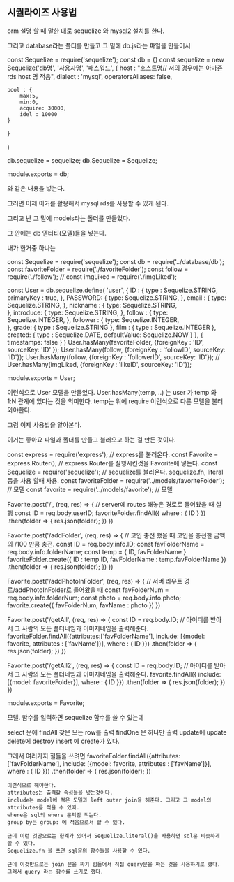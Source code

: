 ## 시퀄라이즈 사용법 

orm 설명 할 때 말한 대로 sequelize 와 mysql2 설치를 한다.

그리고 database라는 폴더를 만들고 그 밑에 db.js라는 파일을 만들어서

const Sequelize = require('sequelize');
const db = {}
const sequelize = new Sequelize('db명',
    '사용자명',
    '패스워드',
{
    host : "호스트명// 저의 경우에는 아마존 rds host 명 적음",
    dialect : 'mysql',
    operatorsAliases: false,

    pool : {
        max:5,
        min:0,
        acquire: 30000,
        idel : 10000
    }
}
    
)

db.sequelize = sequelize;
db.Sequelize = Sequelize;

module.exports = db;

와 같은 내용을 넣는다.

그러면 이제 이거를 활용해서 mysql rds를 사용할 수 있게 된다.

그리고 난 그 밑에 models라는 폴더를 만들었다.

그 안에는 db 엔터티(모델)들을 넣는다.


내가 한거중 하나는

const Sequelize = require('sequelize');
const db = require('../database/db');
const favoriteFolder = require('./favoriteFolder');
const follow = require('./follow');
// const imgLiked = require('./imgLiked');

const User = db.sequelize.define(
    'user',
    {
        ID : {
            type : Sequelize.STRING,
            primaryKey : true,
        },
        PASSWORD: {
            type: Sequelize.STRING,
        },
        email : {
            type: Sequelize.STRING,
        },
        nickname : {
            type: Sequelize.STRING,   
        },
        introduce: {
            type: Sequelize.STRING,
        },
        follow : {
            type: Sequelize.INTEGER,
        },
        follower : {
            type: Sequelize.INTEGER,   
        },
        grade: {
            type : Sequelize.STRING
        },
        film : {
            type : Sequelize.INTEGER
        },
        created: {
            type : Sequelize.DATE,
            defaultValue: Sequelize.NOW
        }
    },
    {
        timestamps: false
    }
)
User.hasMany(favoriteFolder, {foreignKey : 'ID', sourceKey: 'ID' });
User.hasMany(follow, {foreignKey : 'followID', sourceKey: 'ID'});
User.hasMany(follow, {foreignKey : 'followerID', sourceKey: 'ID'});
// User.hasMany(imgLiked, {foreignKey : 'likeID', sourceKey: 'ID'});

module.exports = User;

이런식으로 User 모델을 만들었다.
User.hasMany(temp, ..) 는 user 가 temp 와 1:N 관계에 있다는 것을 의미한다.
temp는 위에 require 이런식으로 다른 모델을 불러와야한다.

그럼 이제 사용법을 알아본다.


이거는 좋아요 파일과 폴더를 만들고 불러오고 하는 걸 만든 것이다.

const express = require('express'); // express를 불러온다.
const Favorite = express.Router(); // express.Router를 실행시킨것을 Favorite에 넣는다.
const Sequelize = require('sequelize'); // sequelize를 불러온다. sequelize.fn, literal 등을 사용 할때 사용.
const favoriteFolder = require('../models/favoriteFolder'); // 모델
const favorite = require('../models/favorite'); // 모델


Favorite.post('/', (req, res) => {  // server에 routes 해놓은 경로로 들어왔을 때 실행 
    const ID = req.body.userID;
    favoriteFolder.findAll({
        where : {
            ID
        }
    })
    .then(folder => {
        res.json(folder);
    })
})

Favorite.post('/addFolder', (req, res) => { // 코인 충전 했을 때 코인을 충전한 금액의 /100 만큼 충전.
    const ID = req.body.info.ID;
    const favFolderName = req.body.info.folderName;
    const temp = {
        ID,
        favFolderName
    }
    favoriteFolder.create({
       ID : temp.ID,
       favFolderName : temp.favFolderName
    })
    .then(folder => {
        res.json(folder);
    })
})

Favorite.post('/addPhotoInFolder', (req, res) => { // 서버 라우트 경로/addPhotoInFolder로 들어왔을 때 
    const favFolderNum = req.body.info.folderNum;
    const photo = req.body.info.photo;
    favorite.create({
        favFolderNum,
        favName : photo
    })
})


Favorite.post('/getAll', (req, res) => {
    const ID = req.body.ID;  // 아이디를 받아서 그 사람의 모든 폴더네임과 이미지네임을 출력해준다.
    favoriteFolder.findAll({attributes:['favFolderName'],
    include: [{model: favorite, attributes : ['favName']}], 
    where : {
        ID
    }})
    .then(folder => {
        res.json(folder);
    })
})

Favorite.post('/getAll2', (req, res) => {
    const ID = req.body.ID;  // 아이디를 받아서 그 사람의 모든 폴더네임과 이미지네임을 출력해준다.
    favorite.findAll({
    include: [{model: favoriteFolder}], 
    where : {
        ID
    }})
    .then(folder => {
        res.json(folder);
    })
})


module.exports = Favorite;


모델. 함수를 입력하면 sequelize 함수를 쓸 수 있는데 

select 문에 findAll 찾은 모든 row를 출력 findOne 은 하나만 출력
update에 update 
delete에 destroy
insert 에 create가 있다.


그래서 여러가지 절들을 쓰려면
    favoriteFolder.findAll({attributes:['favFolderName'],
    include: [{model: favorite, attributes : ['favName']}], 
    where : {
        ID
    }})
    .then(folder => {
        res.json(folder);
    })
    
    이런식으로 해야한다.
    attributes는 출력할 속성들을 넣는것이다.
    include는 model에 적은 모델과 left outer join을 해준다. 그리고 그 model의 attributes를 적을 수 있따.
    where은 sql의 where 문처럼 적는다.
    group by는 group: 에 적음으로서 할 수 있다.
    
    근데 이런 것만으로는 한계가 있어서 Sequelize.literal()을 사용하면 sql문 비슷하게 쓸 수 있다.
    Sequelize.fn 을 쓰면 sql문의 함수들을 사용할 수 있다.
    
    근데 이것만으로는 join 문을 짜기 힘들어서 직접 query문을 짜는 것을 사용하기로 했다.
    그래서 query 라는 함수를 쓰기로 했다.
    
    


